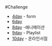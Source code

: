 #Challenge

- [4day](https://repl.it/@birdmoon/Day-Four-Blueprint) - form
- [6day](https://repl.it/@birdmoon/Day-Six-Blueprint#index.html)
- [8day](https://repl.it/@birdmoon/day-eight-blueprint#index.html) -애니메이션
- [9day](https://repl.it/@birdmoon/day-9-blueprint) - Playlist
- [10day](https://repl.it/@birdmoon/day-10-blueprint) - 온라인서점
